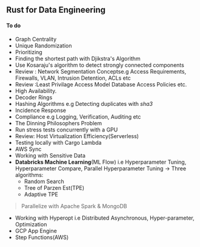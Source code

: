 ## Rust for Data Engineering

#### To do
- Graph Centrality
- Unique Randomization
- Prioritizing
- Finding the shortest path with Djikstra's Algorithm
- Use Kosaraju's algorithm to detect strongly connected components
- Review : Network Segmentation Conceptse.g Access Requirements, Firewalls, VLAN, Intrusion Detention, ACLs etc
- Review :Least Privilage Access Model Database Access Policies etc.
- High Availability.
- Decoder Rings
- Hashing Algorithms e.g Detecting duplicates with _sha3_
- Incidence Response
- Compliance e.g Logging, Verification, Auditing etc
- The Dinning Philosophers Problem
- Run stress tests concurrently with a GPU
- Review: Host Virtualization Efficiency(Serverless)
- Testing locally with Cargo Lambda
- AWS Sync
- Working with Sensitive Data
- __Databricks Machine Learning__(ML Flow) i.e Hyperparameter Tuning, Hyperparameter Compare, Parallel Hyperparameter Tuning -> Three algorithms:
    * Random Search
    * Tree of Parzen Est(TPE)
    * Adaptive TPE
> Parallelize with Apache Spark & MongoDB

- Working with Hyperopt i.e Distributed Asynchronous, Hyper-parameter, Optimization
- GCP App Engine
- Step Functions(AWS)